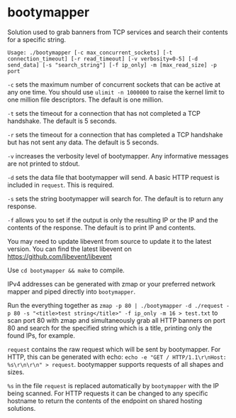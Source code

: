 # bootymapper

Solution used to grab banners from TCP services and search their contents for a specific string.

`Usage: ./bootymapper [-c max_concurrent_sockets] [-t connection_timeout] [-r read_timeout] [-v verbosity=0-5] [-d send_data] [-s "search_string"] [-f ip_only] -m [max_read_size] -p port`

`-c` sets the maximum number of concurrent sockets that can be active at any one time. You should use `ulimit -n 1000000` to raise the kernel limit to one million file descriptors. The default is one million.

`-t` sets the timeout for a connection that has not completed a TCP handshake. The default is 5 seconds.

`-r` sets the timeout for a connection that has completed a TCP handshake but has not sent any data. The default is 5 seconds.

`-v` increases the verbosity level of bootymapper. Any informative messages are not printed to stdout.

`-d` sets the data file that bootymapper will send. A basic HTTP request is included in `request`. This is required.

`-s` sets the string bootymapper will search for. The default is to return any response.

`-f` allows you to set if the output is only the resulting IP or the IP and the contents of the response. The default is to print IP and contents.

You may need to update libevent from source to update it to the latest version. You can find the latest libevent on https://github.com/libevent/libevent

Use `cd bootymapper && make` to compile.

IPv4 addresses can be generated with zmap or your preferred network mapper and piped directly into `bootymapper`.

Run the everything together as `zmap -p 80 | ./bootymapper -d ./request -p 80 -s "<title>test string</title>" -f ip_only -m 16 > test.txt` to scan port 80 with zmap and simultaneously grab all HTTP banners on port 80 and search for the specified string which is a title, printing only the found IPs, for example.

`request` contains the raw request which will be sent by bootymapper. For HTTP, this can be generated with echo: `echo -e "GET / HTTP/1.1\r\nHost: %s\r\n\r\n" > request`. bootymapper supports requests of all shapes and sizes.

`%s` in the file `request` is replaced automatically by `bootymapper` with the IP being scanned. For HTTP requests it can be changed to any specific hostname to return the contents of the endpoint on shared hosting solutions.
